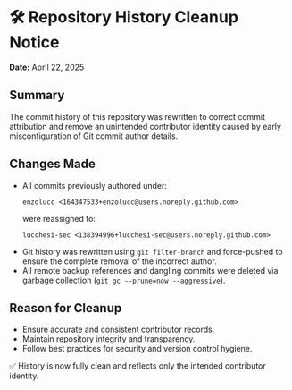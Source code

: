 # 🛠️ Repository History Cleanup Notice

**Date:** April 22, 2025

## Summary
The commit history of this repository was rewritten to correct commit attribution and remove an unintended contributor identity caused by early misconfiguration of Git commit author details.

## Changes Made
- All commits previously authored under:
  ```
  enzolucc <164347533+enzolucc@users.noreply.github.com>
  ```
  were reassigned to:
  ```
  lucchesi-sec <138394996+lucchesi-sec@users.noreply.github.com>
  ```
- Git history was rewritten using `git filter-branch` and force-pushed to ensure the complete removal of the incorrect author.
- All remote backup references and dangling commits were deleted via garbage collection (`git gc --prune=now --aggressive`).

## Reason for Cleanup
- Ensure accurate and consistent contributor records.
- Maintain repository integrity and transparency.
- Follow best practices for security and version control hygiene.

✅ History is now fully clean and reflects only the intended contributor identity.
